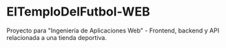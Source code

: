 # ElTemploDelFutbol-WEB
Proyecto para "Ingeniería de Aplicaciones Web" - Frontend, backend y API relacionada a una tienda deportiva.
